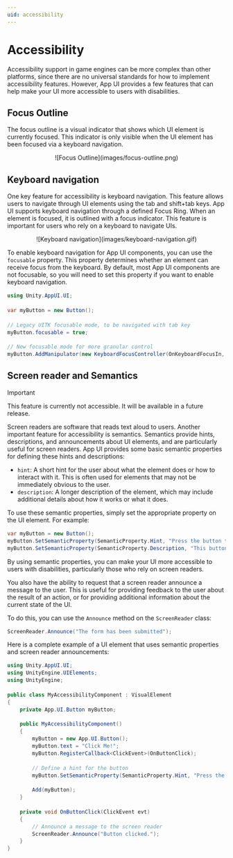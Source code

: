```yaml
---
uid: accessibility
---
```


# Accessibility

Accessibility support in game engines can be more complex than other platforms, since there are no universal standards for
how to implement accessibility features. However, App UI provides a few features that can help make your UI more accessible to users with disabilities.

## Focus Outline

The focus outline is a visual indicator that shows which UI element is currently focused.
This indicator is only visible when the UI element has been focused via a keyboard navigation.

<p align="center">
![Focus Outline](images/focus-outline.png)
</p>

## Keyboard navigation

One key feature for accessibility is keyboard navigation. This feature allows users to navigate through UI elements using the tab and shift+tab keys.
App UI supports keyboard navigation through a defined Focus Ring. When an element is focused, it is outlined with a focus indicator.
This feature is important for users who rely on a keyboard to navigate UIs.

<p align="center">
![Keyboard navigation](images/keyboard-navigation.gif)
</p>

To enable keyboard navigation for App UI components, you can use the `focusable` property.
This property determines whether an element can receive focus from the keyboard.
By default, most App UI components are not focusable, so you will need to set this property if you want to enable keyboard navigation.

```csharp
using Unity.AppUI.UI;

var myButton = new Button();

// Legacy UITK focusable mode, to be navigated with tab key
myButton.focusable = true; 

// New focusable mode for more granular control
myButton.AddManipulator(new KeyboardFocusController(OnKeyboardFocusIn, OnPointerFocusIn, OnFocusOut));
```

## Screen reader and Semantics

> [!IMPORTANT]
> This feature is currently not accessible. 
> It will be available in a future release.

Screen readers are software that reads text aloud to users.
Another important feature for accessibility is semantics. Semantics provide hints, descriptions, and announcements about UI elements,
and are particularly useful for screen readers.
App UI provides some basic semantic properties for defining these hints and descriptions:

- `hint`: A short hint for the user about what the element does or how to interact with it. This is often used for elements that may not be immediately obvious to the user.
- `description`: A longer description of the element, which may include additional details about how it works or what it does.

To use these semantic properties, simply set the appropriate property on the UI element. For example:

```csharp
var myButton = new Button();
myButton.SetSemanticProperty(SemanticProperty.Hint, "Press the button to submit the form.");
myButton.SetSemanticProperty(SemanticProperty.Description, "This button submits the form to the server");
```

By using semantic properties, you can make your UI more accessible to users with disabilities, particularly those who rely on screen readers.

You also have the ability to request that a screen reader announce a message to the user. 
This is useful for providing feedback to the user about the result of an action, or for providing additional information about the current state of the UI. 

To do this, you can use the `Announce` method on the `ScreenReader` class:

```csharp
ScreenReader.Announce("The form has been submitted");
```

Here is a complete example of a UI element that uses semantic properties and screen reader announcements:

```csharp
using Unity.AppUI.UI;
using UnityEngine.UIElements;
using UnityEngine;

public class MyAccessibilityComponent : VisualElement
{
    private App.UI.Button myButton;
    
    public MyAccessibilityComponent()
    {
        myButton = new App.UI.Button();
        myButton.text = "Click Me!";
        myButton.RegisterCallback<ClickEvent>(OnButtonClick);

        // Define a hint for the button
        myButton.SetSemanticProperty(SemanticProperty.Hint, "Press the button to submit the form.");

        Add(myButton);
    }

    private void OnButtonClick(ClickEvent evt)
    {
        // Announce a message to the screen reader
        ScreenReader.Announce("Button clicked.");
    }
}
```